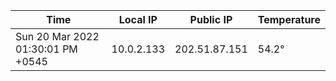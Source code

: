 | Time     | Local IP | Public IP | Temperature |
| ----------- | ----------- | ----------- | ----------- |
| Sun 20 Mar 2022 01:30:01 PM +0545      | 10.0.2.133     | 202.51.87.151  | 54.2° |
